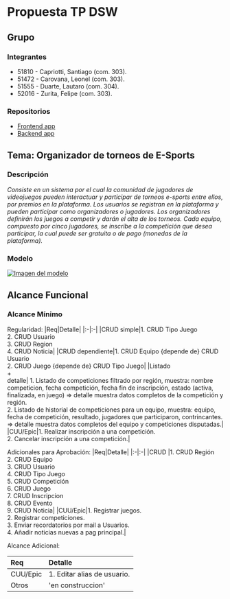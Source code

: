 # Propuesta TP DSW

## Grupo
### Integrantes
* 51810 - Capriotti, Santiago (com. 303).
* 51472 - Carovana, Leonel (com. 303).
* 51555 - Duarte, Lautaro (com. 304).
* 52016 -  Zurita, Felipe (com. 303).


### Repositorios
* [Frontend app](https://github.com/LautiDuarte/Frontend)
* [Backend app](https://github.com/LautiDuarte/Backend)

## Tema: Organizador de torneos de E-Sports
### Descripción
*Consiste en un sistema por el cual la comunidad de jugadores de videojuegos pueden interactuar y participar de torneos e-sports entre ellos, por premios en la plataforma. 
Los usuarios se registran en la plataforma y pueden participar como organizadores o jugadores. Los organizadores definirán los juegos a competir y darán el alta de los torneos. Cada equipo, compuesto por cinco jugadores, se inscribe a la competición que desea participar, la cual puede ser gratuita o de pago (monedas de la plataforma).*


### Modelo
[![Imagen del modelo]()](https://drive.google.com/file/d/1niEzOSbZm8WuJB8NvvROenXd3Qu2NXD5/view?usp=drive_link)


## Alcance Funcional 

### Alcance Mínimo

Regularidad:
|Req|Detalle|
|:-|:-|
|CRUD simple|1. CRUD Tipo Juego<br>2. CRUD Usuario<br>3. CRUD Region<br>4. CRUD Noticia|
|CRUD dependiente|1. CRUD Equipo {depende de} CRUD Usuario<br>2. CRUD Juego {depende de} CRUD Tipo Juego|
|Listado<br>+<br>detalle| 1. Listado de competiciones filtrado por región, muestra: nombre competicion, fecha competición, fecha fin de inscripción, estado (activa, finalizada, en juego) => detalle muestra datos completos de la competición y región.<br> 2. Listado de historial de competiciones para un equipo, muestra: equipo, fecha de competición, resultado, jugadores que participaron, contrincantes. => detalle muestra datos completos del equipo y competiciones disputadas.|
|CUU/Epic|1. Realizar inscripción a una competición.<br>2. Cancelar inscripción a una competición.|

Adicionales para Aprobación:
|Req|Detalle|
|:-|:-|
|CRUD |1. CRUD Región<br>2. CRUD Equipo<br>3. CRUD Usuario<br>4. CRUD Tipo Juego<br>5. CRUD Competición<br>6. CRUD Juego<br>7. CRUD Inscripcion<br>8. CRUD Evento<br>9. CRUD Noticia|
|CUU/Epic|1. Registrar juegos. <br>2. Registrar competiciones. <br>3. Enviar recordatorios por mail a Usuarios. <br> 4. Añadir noticias nuevas a pag principal.|

Alcance Adicional:

|Req|Detalle|
|:-|:-|
|CUU/Epic|1. Editar alias de usuario.|
|Otros| 'en construccion'|

